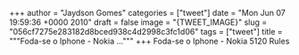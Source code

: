 
+++
author = "Jaydson Gomes"
categories = ["tweet"]
date = "Mon Jun 07 19:59:36 +0000 2010"
draft = false
image = "{TWEET_IMAGE}"
slug = "056cf7275e283182d8bced938c4d2998c3fc1d06"
tags = ["tweet"]
title = """Foda-se o Iphone - Nokia ..."""
+++
Foda-se o Iphone - Nokia 5120 Rules
